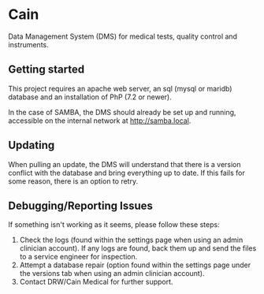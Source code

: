 # Cain

Data Management System (DMS) for medical tests, quality control and instruments.

## Getting started

This project requires an apache web server, an sql (mysql or maridb) database and an installation of PhP (7.2 or newer).

In the case of SAMBA, the DMS should already be set up and running, accessible on the internal network at http://samba.local.

## Updating

When pulling an update, the DMS will understand that there is a version conflict with the database and bring everything up to date. If this fails for some reason, there is an option to retry.

## Debugging/Reporting Issues

If something isn't working as it seems, please follow these steps:

1. Check the logs (found within the settings page when using an admin clinician account). If any logs are found, back them up and send the files to a service engineer for inspection.
2. Attempt a database repair (option found within the settings page under the versions tab when using an admin clinician account).
3. Contact DRW/Cain Medical for further support.
